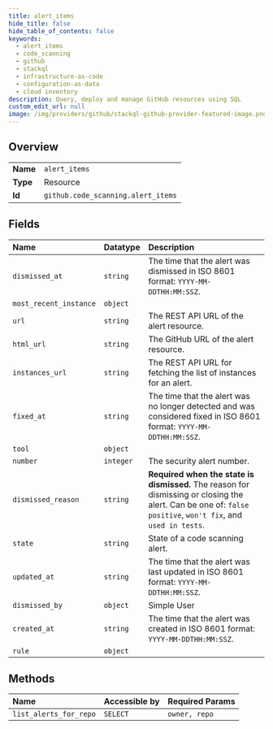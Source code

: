 ```yaml
---
title: alert_items
hide_title: false
hide_table_of_contents: false
keywords:
  - alert_items
  - code_scanning
  - github    
  - stackql
  - infrastructure-as-code
  - configuration-as-data
  - cloud inventory
description: Query, deploy and manage GitHub resources using SQL
custom_edit_url: null
image: /img/providers/github/stackql-github-provider-featured-image.png
---
```

  
    

## Overview
<table><tbody>
<tr><td><b>Name</b></td><td><code>alert_items</code></td></tr>
<tr><td><b>Type</b></td><td>Resource</td></tr>
<tr><td><b>Id</b></td><td><code>github.code_scanning.alert_items</code></td></tr>
</tbody></table>

## Fields
| Name | Datatype | Description |
|:-----|:---------|:------------|
| `dismissed_at` | `string` | The time that the alert was dismissed in ISO 8601 format: `YYYY-MM-DDTHH:MM:SSZ`. |
| `most_recent_instance` | `object` |  |
| `url` | `string` | The REST API URL of the alert resource. |
| `html_url` | `string` | The GitHub URL of the alert resource. |
| `instances_url` | `string` | The REST API URL for fetching the list of instances for an alert. |
| `fixed_at` | `string` | The time that the alert was no longer detected and was considered fixed in ISO 8601 format: `YYYY-MM-DDTHH:MM:SSZ`. |
| `tool` | `object` |  |
| `number` | `integer` | The security alert number. |
| `dismissed_reason` | `string` | **Required when the state is dismissed.** The reason for dismissing or closing the alert. Can be one of: `false positive`, `won't fix`, and `used in tests`. |
| `state` | `string` | State of a code scanning alert. |
| `updated_at` | `string` | The time that the alert was last updated in ISO 8601 format: `YYYY-MM-DDTHH:MM:SSZ`. |
| `dismissed_by` | `object` | Simple User |
| `created_at` | `string` | The time that the alert was created in ISO 8601 format: `YYYY-MM-DDTHH:MM:SSZ`. |
| `rule` | `object` |  |
## Methods
| Name | Accessible by | Required Params |
|:-----|:--------------|:----------------|
| `list_alerts_for_repo` | `SELECT` | `owner, repo` |
